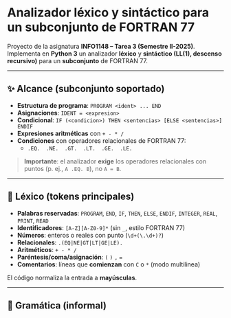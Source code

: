 # Analizador léxico y sintáctico para un subconjunto de FORTRAN 77

Proyecto de la asignatura **INFO1148 – Tarea 3 (Semestre II-2025)**.  
Implementa en **Python 3** un analizador **léxico** y **sintáctico (LL(1), descenso recursivo)** para un **subconjunto** de FORTRAN 77.

---

## ✨ Alcance (subconjunto soportado)

- **Estructura de programa**: `PROGRAM <ident> ... END`
- **Asignaciones**: `IDENT = <expresion>`
- **Condicional**: `IF (<condicion>) THEN <sentencias> [ELSE <sentencias>] ENDIF`
- **Expresiones aritméticas** con `+ - * /`
- **Condiciones** con operadores relacionales de FORTRAN 77:
  - `.EQ.  .NE.  .GT.  .LT.  .GE.  .LE.`

> **Importante**: el analizador **exige** los operadores relacionales con puntos (p. ej., `A .EQ. B`), no `A = B`.

---

## 🧩 Léxico (tokens principales)

- **Palabras reservadas**: `PROGRAM`, `END`, `IF`, `THEN`, `ELSE`, `ENDIF`, `INTEGER`, `REAL`, `PRINT`, `READ`
- **Identificadores**: `[A-Z][A-Z0-9]*` (sin `_`, estilo FORTRAN 77)
- **Números**: enteros o reales con punto (`\d+(\.\d+)?`)
- **Relacionales**: `.(EQ|NE|GT|LT|GE|LE).`
- **Aritméticos**: `+ - * /`
- **Paréntesis/coma/asignación**: `(` `)` `,` `=`
- **Comentarios**: líneas que **comienzan** con `C` o `*` (modo multilinea)

El código normaliza la entrada a **mayúsculas**.

---

## 🧠 Gramática (informal)

